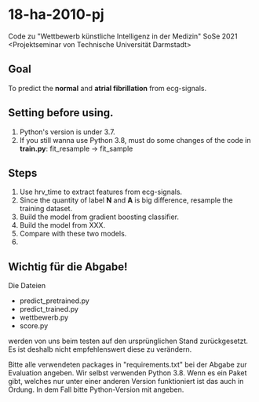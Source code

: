 # 18-ha-2010-pj
Code zu "Wettbewerb künstliche Intelligenz in der Medizin" SoSe 2021
<Projektseminar von Technische Universität Darmstadt>
<project seminar from Technical University of Darmstadt>

## Goal
To predict the **normal** and **atrial fibrillation** from ecg-signals.

## Setting before using.
1. Python's version is under 3.7.
2. If you still wanna use Python 3.8, must do some changes of the code in **train.py**:
    fit_resample -> fit_sample

## Steps
1. Use hrv_time to extract features from ecg-signals.
2. Since the quantity of label **N** and **A** is big difference, resample the training dataset.
3. Build the model from gradient boosting classifier.
4. Build the model from XXX.
5. Compare with these two models.
6. 
    
    
## Wichtig für die Abgabe!

Die Dateien 
- predict_pretrained.py
- predict_trained.py
- wettbewerb.py
- score.py

werden von uns beim testen auf den ursprünglichen Stand zurückgesetzt. Es ist deshalb nicht empfehlenswert diese zu verändern.

Bitte alle verwendeten packages in "requirements.txt" bei der Abgabe zur Evaluation angeben. Wir selbst verwenden Python 3.8. Wenn es ein Paket gibt, welches nur unter einer anderen Version funktioniert ist das auch in Ordung. In dem Fall bitte Python-Version mit angeben.
